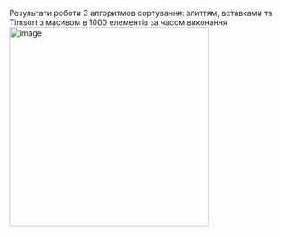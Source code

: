Результати роботи 3 алгоритмов сортування: злиттям, вставками та Timsort з масивом в 1000 елементів за часом виконання
<img width="357" alt="image" src="https://github.com/Netaly79/goit-algo-hw-04/assets/48415878/9ff60869-20ce-4424-8976-c2b8a2c85b91">

